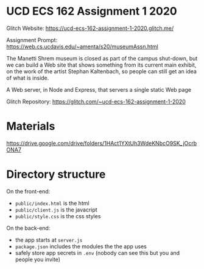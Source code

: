 # UCD ECS 162 Assignment 1 2020

Glitch Website: https://ucd-ecs-162-assignment-1-2020.glitch.me/

Assignment Prompt: https://web.cs.ucdavis.edu/~amenta/s20/museumAssn.html

The Manetti Shrem museum is closed as part of the campus shut-down, but we can build a Web site that shows something from its current main exhibit, on the work of the artist Stephan Kaltenbach, so people can still get an idea of what is inside.

A Web server, in Node and Express, that servers a single static Web page

Glitch Repository: https://glitch.com/~ucd-ecs-162-assignment-1-2020

# Materials

https://drive.google.com/drive/folders/1HAct1YXtUh3WdeKNbcO9SK_jOcrbONA7

# Directory structure

On the front-end:

- `public/index.html` is the html 
- `public/client.js` is the javacript
- `public/style.css` is the css styles

On the back-end:

- the app starts at `server.js`
- `package.json` includes the modules the the app uses
- safely store app secrets in `.env` (nobody can see this but you and people you invite)
